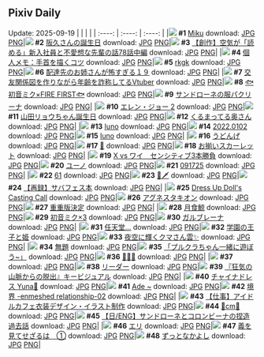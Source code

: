 ## Pixiv Daily
Update: 2025-09-19
|      |      |      |
| :----: | :----: | :----: |
|![](https://pixiv.microyu.workers.dev/c/240x480/img-master/img/2025/09/18/00/00/34/135224547_p0_master1200.jpg) **#1** [Miku](https://www.pixiv.net/artworks/135224547) download: [JPG](https://pixiv.microyu.workers.dev/img-original/img/2025/09/18/00/00/34/135224547_p0.jpg) [PNG](https://pixiv.microyu.workers.dev/img-original/img/2025/09/18/00/00/34/135224547_p0.png)|![](https://pixiv.microyu.workers.dev/c/240x480/img-master/img/2025/09/18/12/00/22/135238087_p0_master1200.jpg) **#2** [阪久さんの誕生日](https://www.pixiv.net/artworks/135238087) download: [JPG](https://pixiv.microyu.workers.dev/img-original/img/2025/09/18/12/00/22/135238087_p0.jpg) [PNG](https://pixiv.microyu.workers.dev/img-original/img/2025/09/18/12/00/22/135238087_p0.png)|![](https://pixiv.microyu.workers.dev/c/240x480/img-master/img/2025/09/18/18/46/39/135247296_p0_master1200.jpg) **#3** [【創作】空気が「読める」新入社員と不愛想な先輩の話78話中編](https://www.pixiv.net/artworks/135247296) download: [JPG](https://pixiv.microyu.workers.dev/img-original/img/2025/09/18/18/46/39/135247296_p0.jpg) [PNG](https://pixiv.microyu.workers.dev/img-original/img/2025/09/18/18/46/39/135247296_p0.png)|
|![](https://pixiv.microyu.workers.dev/c/240x480/img-master/img/2025/09/18/06/00/11/135232093_p0_master1200.jpg) **#4** [個人メモ：手首を描くコツ](https://www.pixiv.net/artworks/135232093) download: [JPG](https://pixiv.microyu.workers.dev/img-original/img/2025/09/18/06/00/11/135232093_p0.jpg) [PNG](https://pixiv.microyu.workers.dev/img-original/img/2025/09/18/06/00/11/135232093_p0.png)|![](https://pixiv.microyu.workers.dev/c/240x480/img-master/img/2025/09/17/17/27/37/135208706_p0_master1200.jpg) **#5** [rkgk](https://www.pixiv.net/artworks/135208706) download: [JPG](https://pixiv.microyu.workers.dev/img-original/img/2025/09/17/17/27/37/135208706_p0.jpg) [PNG](https://pixiv.microyu.workers.dev/img-original/img/2025/09/17/17/27/37/135208706_p0.png)|![](https://pixiv.microyu.workers.dev/c/240x480/img-master/img/2025/09/18/17/19/03/135244519_p0_master1200.jpg) **#6** [配達先のお姉さんが怖すぎる１９](https://www.pixiv.net/artworks/135244519) download: [JPG](https://pixiv.microyu.workers.dev/img-original/img/2025/09/18/17/19/03/135244519_p0.jpg) [PNG](https://pixiv.microyu.workers.dev/img-original/img/2025/09/18/17/19/03/135244519_p0.png)|
|![](https://pixiv.microyu.workers.dev/c/240x480/img-master/img/2025/09/18/21/09/03/135252901_p0_master1200.jpg) **#7** [交友関係図を作りながら年齢を詐称してるVtuber](https://www.pixiv.net/artworks/135252901) download: [JPG](https://pixiv.microyu.workers.dev/img-original/img/2025/09/18/21/09/03/135252901_p0.jpg) [PNG](https://pixiv.microyu.workers.dev/img-original/img/2025/09/18/21/09/03/135252901_p0.png)|![](https://pixiv.microyu.workers.dev/c/240x480/img-master/img/2025/09/17/16/24/06/135207070_p0_master1200.jpg) **#8** [🐟初音ミク×FIRE FIRST🐟](https://www.pixiv.net/artworks/135207070) download: [JPG](https://pixiv.microyu.workers.dev/img-original/img/2025/09/17/16/24/06/135207070_p0.jpg) [PNG](https://pixiv.microyu.workers.dev/img-original/img/2025/09/17/16/24/06/135207070_p0.png)|![](https://pixiv.microyu.workers.dev/c/240x480/img-master/img/2025/09/17/00/05/20/135188264_p0_master1200.jpg) **#9** [サンドローネの服パクリーナ](https://www.pixiv.net/artworks/135188264) download: [JPG](https://pixiv.microyu.workers.dev/img-original/img/2025/09/17/00/05/20/135188264_p0.jpg) [PNG](https://pixiv.microyu.workers.dev/img-original/img/2025/09/17/00/05/20/135188264_p0.png)|
|![](https://pixiv.microyu.workers.dev/c/240x480/img-master/img/2025/09/17/00/00/07/135187668_p0_master1200.jpg) **#10** [エレン・ジョー 2](https://www.pixiv.net/artworks/135187668) download: [JPG](https://pixiv.microyu.workers.dev/img-original/img/2025/09/17/00/00/07/135187668_p0.jpg) [PNG](https://pixiv.microyu.workers.dev/img-original/img/2025/09/17/00/00/07/135187668_p0.png)|![](https://pixiv.microyu.workers.dev/c/240x480/img-master/img/2025/09/18/00/02/15/135224737_p0_master1200.jpg) **#11** [山田リョウちゃん誕生日](https://www.pixiv.net/artworks/135224737) download: [JPG](https://pixiv.microyu.workers.dev/img-original/img/2025/09/18/00/02/15/135224737_p0.jpg) [PNG](https://pixiv.microyu.workers.dev/img-original/img/2025/09/18/00/02/15/135224737_p0.png)|![](https://pixiv.microyu.workers.dev/c/240x480/img-master/img/2025/09/17/00/06/32/135188323_p0_master1200.jpg) **#12** [くるまってる奥さん](https://www.pixiv.net/artworks/135188323) download: [JPG](https://pixiv.microyu.workers.dev/img-original/img/2025/09/17/00/06/32/135188323_p0.jpg) [PNG](https://pixiv.microyu.workers.dev/img-original/img/2025/09/17/00/06/32/135188323_p0.png)|
|![](https://pixiv.microyu.workers.dev/c/240x480/img-master/img/2025/09/17/18/00/20/135209688_p0_master1200.jpg) **#13** [Iuno](https://www.pixiv.net/artworks/135209688) download: [JPG](https://pixiv.microyu.workers.dev/img-original/img/2025/09/17/18/00/20/135209688_p0.jpg) [PNG](https://pixiv.microyu.workers.dev/img-original/img/2025/09/17/18/00/20/135209688_p0.png)|![](https://pixiv.microyu.workers.dev/c/240x480/img-master/img/2025/09/18/00/00/11/135224419_p0_master1200.jpg) **#14** [2022.0102](https://www.pixiv.net/artworks/135224419) download: [JPG](https://pixiv.microyu.workers.dev/img-original/img/2025/09/18/00/00/11/135224419_p0.jpg) [PNG](https://pixiv.microyu.workers.dev/img-original/img/2025/09/18/00/00/11/135224419_p0.png)|![](https://pixiv.microyu.workers.dev/c/240x480/img-master/img/2025/09/17/12/39/57/135202673_p0_master1200.jpg) **#15** [Iuno](https://www.pixiv.net/artworks/135202673) download: [JPG](https://pixiv.microyu.workers.dev/img-original/img/2025/09/17/12/39/57/135202673_p0.jpg) [PNG](https://pixiv.microyu.workers.dev/img-original/img/2025/09/17/12/39/57/135202673_p0.png)|
|![](https://pixiv.microyu.workers.dev/c/240x480/img-master/img/2025/09/17/20/38/50/135215549_p0_master1200.jpg) **#16** [うどんげ](https://www.pixiv.net/artworks/135215549) download: [JPG](https://pixiv.microyu.workers.dev/img-original/img/2025/09/17/20/38/50/135215549_p0.jpg) [PNG](https://pixiv.microyu.workers.dev/img-original/img/2025/09/17/20/38/50/135215549_p0.png)|![](https://pixiv.microyu.workers.dev/c/240x480/img-master/img/2025/09/17/18/08/20/135210108_p0_master1200.jpg) **#17** [🌙](https://www.pixiv.net/artworks/135210108) download: [JPG](https://pixiv.microyu.workers.dev/img-original/img/2025/09/17/18/08/20/135210108_p0.jpg) [PNG](https://pixiv.microyu.workers.dev/img-original/img/2025/09/17/18/08/20/135210108_p0.png)|![](https://pixiv.microyu.workers.dev/c/240x480/img-master/img/2025/09/17/18/23/47/135210558_p0_master1200.jpg) **#18** [お揃いスカーレット](https://www.pixiv.net/artworks/135210558) download: [JPG](https://pixiv.microyu.workers.dev/img-original/img/2025/09/17/18/23/47/135210558_p0.jpg) [PNG](https://pixiv.microyu.workers.dev/img-original/img/2025/09/17/18/23/47/135210558_p0.png)|
|![](https://pixiv.microyu.workers.dev/c/240x480/img-master/img/2025/09/17/00/00/13/135187734_p0_master1200.jpg) **#19** [X vs ワイ　センシティブ3本勝負](https://www.pixiv.net/artworks/135187734) download: [JPG](https://pixiv.microyu.workers.dev/img-original/img/2025/09/17/00/00/13/135187734_p0.jpg) [PNG](https://pixiv.microyu.workers.dev/img-original/img/2025/09/17/00/00/13/135187734_p0.png)|![](https://pixiv.microyu.workers.dev/c/240x480/img-master/img/2025/09/17/16/56/53/135207818_p0_master1200.jpg) **#20** [ユーノ](https://www.pixiv.net/artworks/135207818) download: [JPG](https://pixiv.microyu.workers.dev/img-original/img/2025/09/17/16/56/53/135207818_p0.jpg) [PNG](https://pixiv.microyu.workers.dev/img-original/img/2025/09/17/16/56/53/135207818_p0.png)|![](https://pixiv.microyu.workers.dev/c/240x480/img-master/img/2025/09/17/01/03/25/135190597_p0_master1200.jpg) **#21** [091725](https://www.pixiv.net/artworks/135190597) download: [JPG](https://pixiv.microyu.workers.dev/img-original/img/2025/09/17/01/03/25/135190597_p0.jpg) [PNG](https://pixiv.microyu.workers.dev/img-original/img/2025/09/17/01/03/25/135190597_p0.png)|
|![](https://pixiv.microyu.workers.dev/c/240x480/img-master/img/2025/09/17/09/59/16/135199583_p0_master1200.jpg) **#22** [61](https://www.pixiv.net/artworks/135199583) download: [JPG](https://pixiv.microyu.workers.dev/img-original/img/2025/09/17/09/59/16/135199583_p0.jpg) [PNG](https://pixiv.microyu.workers.dev/img-original/img/2025/09/17/09/59/16/135199583_p0.png)|![](https://pixiv.microyu.workers.dev/c/240x480/img-master/img/2025/09/17/12/30/08/135202508_p0_master1200.jpg) **#23** [🌸🗡️](https://www.pixiv.net/artworks/135202508) download: [JPG](https://pixiv.microyu.workers.dev/img-original/img/2025/09/17/12/30/08/135202508_p0.jpg) [PNG](https://pixiv.microyu.workers.dev/img-original/img/2025/09/17/12/30/08/135202508_p0.png)|![](https://pixiv.microyu.workers.dev/c/240x480/img-master/img/2025/09/18/20/16/33/135250599_p0_master1200.jpg) **#24** [【再録】サバフェス本](https://www.pixiv.net/artworks/135250599) download: [JPG](https://pixiv.microyu.workers.dev/img-original/img/2025/09/18/20/16/33/135250599_p0.jpg) [PNG](https://pixiv.microyu.workers.dev/img-original/img/2025/09/18/20/16/33/135250599_p0.png)|
|![](https://pixiv.microyu.workers.dev/c/240x480/img-master/img/2025/09/17/09/16/57/135198913_p0_master1200.jpg) **#25** [Dress Up Doll's Casting Call](https://www.pixiv.net/artworks/135198913) download: [JPG](https://pixiv.microyu.workers.dev/img-original/img/2025/09/17/09/16/57/135198913_p0.jpg) [PNG](https://pixiv.microyu.workers.dev/img-original/img/2025/09/17/09/16/57/135198913_p0.png)|![](https://pixiv.microyu.workers.dev/c/240x480/img-master/img/2025/09/17/03/27/05/135193662_p0_master1200.jpg) **#26** [アグネスタキオン](https://www.pixiv.net/artworks/135193662) download: [JPG](https://pixiv.microyu.workers.dev/img-original/img/2025/09/17/03/27/05/135193662_p0.jpg) [PNG](https://pixiv.microyu.workers.dev/img-original/img/2025/09/17/03/27/05/135193662_p0.png)|![](https://pixiv.microyu.workers.dev/c/240x480/img-master/img/2025/09/17/19/06/03/135212044_p0_master1200.jpg) **#27** [重重版決定](https://www.pixiv.net/artworks/135212044) download: [JPG](https://pixiv.microyu.workers.dev/img-original/img/2025/09/17/19/06/03/135212044_p0.jpg) [PNG](https://pixiv.microyu.workers.dev/img-original/img/2025/09/17/19/06/03/135212044_p0.png)|
|![](https://pixiv.microyu.workers.dev/c/240x480/img-master/img/2025/09/18/20/01/52/135250016_p0_master1200.jpg) **#28** [月食鯨](https://www.pixiv.net/artworks/135250016) download: [JPG](https://pixiv.microyu.workers.dev/img-original/img/2025/09/18/20/01/52/135250016_p0.jpg) [PNG](https://pixiv.microyu.workers.dev/img-original/img/2025/09/18/20/01/52/135250016_p0.png)|![](https://pixiv.microyu.workers.dev/c/240x480/img-master/img/2025/09/18/00/24/55/135225833_p0_master1200.jpg) **#29** [初音ミク×3](https://www.pixiv.net/artworks/135225833) download: [JPG](https://pixiv.microyu.workers.dev/img-original/img/2025/09/18/00/24/55/135225833_p0.jpg) [PNG](https://pixiv.microyu.workers.dev/img-original/img/2025/09/18/00/24/55/135225833_p0.png)|![](https://pixiv.microyu.workers.dev/c/240x480/img-master/img/2025/09/18/15/20/53/135241914_p0_master1200.jpg) **#30** [ガルブレーナ](https://www.pixiv.net/artworks/135241914) download: [JPG](https://pixiv.microyu.workers.dev/img-original/img/2025/09/18/15/20/53/135241914_p0.jpg) [PNG](https://pixiv.microyu.workers.dev/img-original/img/2025/09/18/15/20/53/135241914_p0.png)|
|![](https://pixiv.microyu.workers.dev/c/240x480/img-master/img/2025/09/18/17/05/14/135244185_p0_master1200.jpg) **#31** [任天堂…](https://www.pixiv.net/artworks/135244185) download: [JPG](https://pixiv.microyu.workers.dev/img-original/img/2025/09/18/17/05/14/135244185_p0.jpg) [PNG](https://pixiv.microyu.workers.dev/img-original/img/2025/09/18/17/05/14/135244185_p0.png)|![](https://pixiv.microyu.workers.dev/c/240x480/img-master/img/2025/09/17/00/02/26/135188086_p0_master1200.jpg) **#32** [学園の王子と姫](https://www.pixiv.net/artworks/135188086) download: [JPG](https://pixiv.microyu.workers.dev/img-original/img/2025/09/17/00/02/26/135188086_p0.jpg) [PNG](https://pixiv.microyu.workers.dev/img-original/img/2025/09/17/00/02/26/135188086_p0.png)|![](https://pixiv.microyu.workers.dev/c/240x480/img-master/img/2025/09/17/20/09/04/135214374_p0_master1200.jpg) **#33** [夜空に輝くクマさん雲✨](https://www.pixiv.net/artworks/135214374) download: [JPG](https://pixiv.microyu.workers.dev/img-original/img/2025/09/17/20/09/04/135214374_p0.jpg) [PNG](https://pixiv.microyu.workers.dev/img-original/img/2025/09/17/20/09/04/135214374_p0.png)|
|![](https://pixiv.microyu.workers.dev/c/240x480/img-master/img/2025/09/18/00/20/51/135225677_p0_master1200.jpg) **#34** [無題](https://www.pixiv.net/artworks/135225677) download: [JPG](https://pixiv.microyu.workers.dev/img-original/img/2025/09/18/00/20/51/135225677_p0.jpg) [PNG](https://pixiv.microyu.workers.dev/img-original/img/2025/09/18/00/20/51/135225677_p0.png)|![](https://pixiv.microyu.workers.dev/c/240x480/img-master/img/2025/09/17/00/00/07/135187673_p0_master1200.jpg) **#35** [「プルクラちゃん一緒に遊ぼう~」](https://www.pixiv.net/artworks/135187673) download: [JPG](https://pixiv.microyu.workers.dev/img-original/img/2025/09/17/00/00/07/135187673_p0.jpg) [PNG](https://pixiv.microyu.workers.dev/img-original/img/2025/09/17/00/00/07/135187673_p0.png)|![](https://pixiv.microyu.workers.dev/c/240x480/img-master/img/2025/09/17/08/18/57/135197943_p0_master1200.jpg) **#36** [🍦🥄🩷](https://www.pixiv.net/artworks/135197943) download: [JPG](https://pixiv.microyu.workers.dev/img-original/img/2025/09/17/08/18/57/135197943_p0.jpg) [PNG](https://pixiv.microyu.workers.dev/img-original/img/2025/09/17/08/18/57/135197943_p0.png)|
|![](https://s.pximg.net/common/images/limit_unviewable_s.png) **#37** [](https://www.pixiv.net/artworks/135201119) download: [JPG](https://s.pximg.net/common/images/limit_unviewable_s.png) [PNG](https://s.pximg.net/common/images/limit_unviewable_s.png)|![](https://pixiv.microyu.workers.dev/c/240x480/img-master/img/2025/09/18/19/00/19/135247748_p0_master1200.jpg) **#38** [リーダー](https://www.pixiv.net/artworks/135247748) download: [JPG](https://pixiv.microyu.workers.dev/img-original/img/2025/09/18/19/00/19/135247748_p0.jpg) [PNG](https://pixiv.microyu.workers.dev/img-original/img/2025/09/18/19/00/19/135247748_p0.png)|![](https://pixiv.microyu.workers.dev/c/240x480/img-master/img/2025/09/18/09/44/53/135235800_p0_master1200.jpg) **#39** [『狂気の山脈からの脱出』キービジュアル](https://www.pixiv.net/artworks/135235800) download: [JPG](https://pixiv.microyu.workers.dev/img-original/img/2025/09/18/09/44/53/135235800_p0.jpg) [PNG](https://pixiv.microyu.workers.dev/img-original/img/2025/09/18/09/44/53/135235800_p0.png)|
|![](https://pixiv.microyu.workers.dev/c/240x480/img-master/img/2025/09/17/05/59/58/135195509_p0_master1200.jpg) **#40** [チャイナドレス Yuna🩵](https://www.pixiv.net/artworks/135195509) download: [JPG](https://pixiv.microyu.workers.dev/img-original/img/2025/09/17/05/59/58/135195509_p0.jpg) [PNG](https://pixiv.microyu.workers.dev/img-original/img/2025/09/17/05/59/58/135195509_p0.png)|![](https://pixiv.microyu.workers.dev/c/240x480/img-master/img/2025/09/18/12/10/09/135238395_p0_master1200.jpg) **#41** [Ade ~](https://www.pixiv.net/artworks/135238395) download: [JPG](https://pixiv.microyu.workers.dev/img-original/img/2025/09/18/12/10/09/135238395_p0.jpg) [PNG](https://pixiv.microyu.workers.dev/img-original/img/2025/09/18/12/10/09/135238395_p0.png)|![](https://pixiv.microyu.workers.dev/c/240x480/img-master/img/2025/09/17/00/00/20/135187780_p0_master1200.jpg) **#42** [境界 -enmeshed relationship-02](https://www.pixiv.net/artworks/135187780) download: [JPG](https://pixiv.microyu.workers.dev/img-original/img/2025/09/17/00/00/20/135187780_p0.jpg) [PNG](https://pixiv.microyu.workers.dev/img-original/img/2025/09/17/00/00/20/135187780_p0.png)|
|![](https://pixiv.microyu.workers.dev/c/240x480/img-master/img/2025/09/18/00/24/56/135225834_p0_master1200.jpg) **#43** [【仕事】アイドルカフェ衣装デザイン・イラスト制作](https://www.pixiv.net/artworks/135225834) download: [JPG](https://pixiv.microyu.workers.dev/img-original/img/2025/09/18/00/24/56/135225834_p0.jpg) [PNG](https://pixiv.microyu.workers.dev/img-original/img/2025/09/18/00/24/56/135225834_p0.png)|![](https://pixiv.microyu.workers.dev/c/240x480/img-master/img/2025/09/18/21/17/46/135253226_p0_master1200.jpg) **#44** [🩵cm🩷](https://www.pixiv.net/artworks/135253226) download: [JPG](https://pixiv.microyu.workers.dev/img-original/img/2025/09/18/21/17/46/135253226_p0.jpg) [PNG](https://pixiv.microyu.workers.dev/img-original/img/2025/09/18/21/17/46/135253226_p0.png)|![](https://pixiv.microyu.workers.dev/c/240x480/img-master/img/2025/09/17/18/06/48/135210061_p0_master1200.jpg) **#45** [【日/ENG】サンドローネとコロンビーナの捏造過去話](https://www.pixiv.net/artworks/135210061) download: [JPG](https://pixiv.microyu.workers.dev/img-original/img/2025/09/17/18/06/48/135210061_p0.jpg) [PNG](https://pixiv.microyu.workers.dev/img-original/img/2025/09/17/18/06/48/135210061_p0.png)|
|![](https://pixiv.microyu.workers.dev/c/240x480/img-master/img/2025/09/17/17/45/29/135209186_p0_master1200.jpg) **#46** [エリ](https://www.pixiv.net/artworks/135209186) download: [JPG](https://pixiv.microyu.workers.dev/img-original/img/2025/09/17/17/45/29/135209186_p0.jpg) [PNG](https://pixiv.microyu.workers.dev/img-original/img/2025/09/17/17/45/29/135209186_p0.png)|![](https://pixiv.microyu.workers.dev/c/240x480/img-master/img/2025/09/18/17/00/39/135244057_p0_master1200.jpg) **#47** [義を見てせざるは　①](https://www.pixiv.net/artworks/135244057) download: [JPG](https://pixiv.microyu.workers.dev/img-original/img/2025/09/18/17/00/39/135244057_p0.jpg) [PNG](https://pixiv.microyu.workers.dev/img-original/img/2025/09/18/17/00/39/135244057_p0.png)|![](https://pixiv.microyu.workers.dev/c/240x480/img-master/img/2025/09/17/23/00/06/135221844_p0_master1200.jpg) **#48** [ずっとなかよし](https://www.pixiv.net/artworks/135221844) download: [JPG](https://pixiv.microyu.workers.dev/img-original/img/2025/09/17/23/00/06/135221844_p0.jpg) [PNG](https://pixiv.microyu.workers.dev/img-original/img/2025/09/17/23/00/06/135221844_p0.png)|
